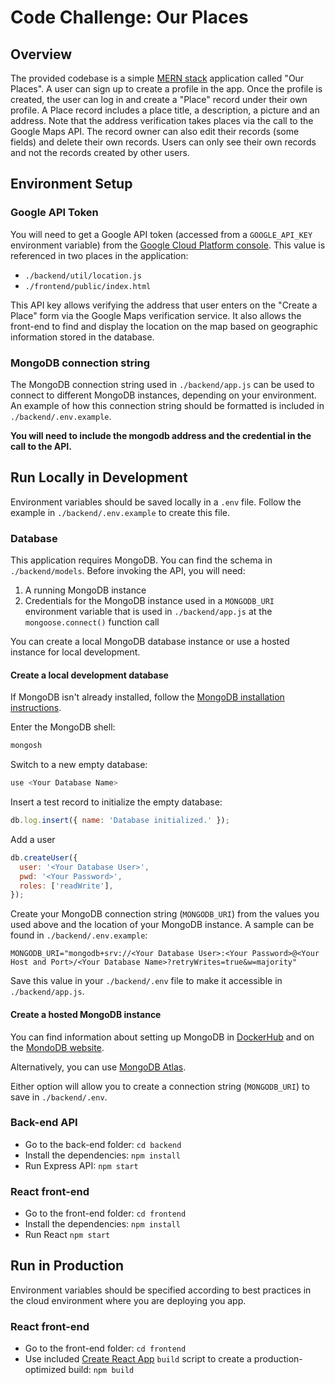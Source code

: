 # Code Challenge: Our Places

## Overview

The provided codebase is a simple [MERN stack](https://www.mongodb.com/mern-stack) application called "Our Places". A user can sign up to create a profile in the app. Once the profile is created, the user can log in and create a "Place" record under their own profile. A Place record includes a place title, a description, a picture and an address. Note that the address verification takes places via the call to the Google Maps API. The record owner can also edit their records (some fields) and delete their own records. Users can only see their own records and not the records created by other users.

## Environment Setup

### Google API Token

You will need to get a Google API token (accessed from a `GOOGLE_API_KEY` environment variable) from the [Google Cloud Platform console](https://developers.google.com/maps/documentation/embed/get-api-key). This value is referenced in two places in the application:

- `./backend/util/location.js`
- `./frontend/public/index.html`

This API key allows verifying the address that user enters on the "Create a Place" form via the Google Maps verification service. It also allows the front-end to find and display the location on the map based on geographic information stored in the database.

### MongoDB connection string

The MongoDB connection string used in `./backend/app.js` can be used to connect to different MongoDB instances, depending on your environment. An example of how this connection string should be formatted is included in `./backend/.env.example`.

**You will need to include the mongodb address and the credential in the call to the API.**

## Run Locally in Development

Environment variables should be saved locally in a `.env` file. Follow the example in `./backend/.env.example` to create this file.

### Database

This application requires MongoDB. You can find the schema in `./backend/models`. Before invoking the API, you will need:

1. A running MongoDB instance
2. Credentials for the MongoDB instance used in a `MONGODB_URI` environment variable that is used in `./backend/app.js` at the `mongoose.connect()` function call

You can create a local MongoDB database instance or use a hosted instance for local development.

#### Create a local development database

If MongoDB isn't already installed, follow the [MongoDB installation instructions](https://www.mongodb.com/docs/manual/installation/).

Enter the MongoDB shell:

```sh
mongosh
```

Switch to a new empty database:

```js
use <Your Database Name>
```

Insert a test record to initialize the empty database:

```js
db.log.insert({ name: 'Database initialized.' });
```

Add a user

```js
db.createUser({
  user: '<Your Database User>',
  pwd: '<Your Password>',
  roles: ['readWrite'],
});
```

Create your MongoDB connection string (`MONGODB_URI`) from the values you used above and the location of your MongoDB instance. A sample can be found in `./backend/.env.example`:

```
MONGODB_URI="mongodb+srv://<Your Database User>:<Your Password>@<Your Host and Port>/<Your Database Name>?retryWrites=true&w=majority"
```

Save this value in your `./backend/.env` file to make it accessible in `./backend/app.js`.

#### Create a hosted MongoDB instance

You can find information about setting up MongoDB in [DockerHub](https://hub.docker.com/_/mongo) and on the [MondoDB website](https://docs.cloudmanager.mongodb.com/tutorial/nav/manage-hosts/).

Alternatively, you can use [MongoDB Atlas](https://www.mongodb.com/atlas).

Either option will allow you to create a connection string (`MONGODB_URI`) to save in `./backend/.env`.

### Back-end API

- Go to the back-end folder: `cd backend`
- Install the dependencies: `npm install`
- Run Express API: `npm start`

### React front-end

- Go to the front-end folder: `cd frontend`
- Install the dependencies: `npm install`
- Run React `npm start`

## Run in Production

Environment variables should be specified according to best practices in the cloud environment where you are deploying you app.

### React front-end

- Go to the front-end folder: `cd frontend`
- Use included [Create React App](https://create-react-app.dev/) `build` script to create a production-optimized build: `npm build`
